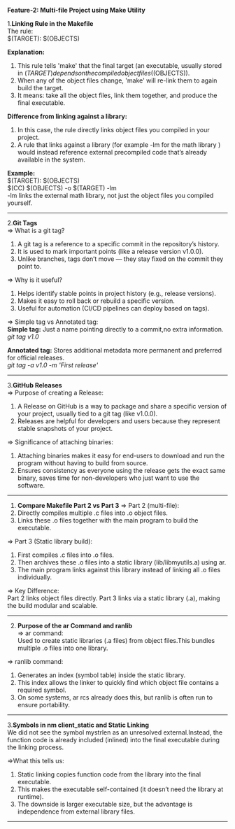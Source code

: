**Feature-2: Multi-file Project using Make Utility**  

1.**Linking Rule in the Makefile**  
The rule:  
        $(TARGET): $(OBJECTS)  

**Explanation:**  
1. This rule tells 'make' that the final target (an executable, usually stored in $(TARGET) depends on the compiled object files ($(OBJECTS)).  
2. When any of the object files change, 'make' will re-link them to again build the target.  
3. It means: take all the object files, link them together, and produce the final executable.  

**Difference from linking against a library:**   
1. In this case, the rule directly links object files you compiled in your project.  
2. A rule that links against a library (for example -lm for the math library ) would instead reference external precompiled code that’s already available in the system.  

**Example:**  
$(TARGET): $(OBJECTS)  
    $(CC) $(OBJECTS) -o $(TARGET) -lm  
-lm links the external math library, not just the object files you compiled yourself.  

----

2.**Git Tags**  
=> What is a git tag?  
1. A git tag is a reference to a specific commit in the repository’s history.  
2. It is used to mark important points (like a release version v1.0.0).  
3. Unlike branches, tags don’t move — they stay fixed on the commit they point to.  

=> Why is it useful?  
1. Helps identify stable points in project history (e.g., release versions).  
2. Makes it easy to roll back or rebuild a specific version.  
3. Useful for automation (CI/CD pipelines can deploy based on tags).  

=> Simple tag vs Annotated tag:  
**Simple tag:** Just a name pointing directly to a commit,no extra information.  
*git tag v1.0*  

**Annotated tag:** Stores additional metadata  more permanent and preferred for official releases.  
*git tag -a v1.0 -m 'First release'*

---

3.**GitHub Releases**    
=> Purpose of creating a Release:  
1. A Release on GitHub is a way to package and share a specific version of your project, usually tied to a git tag (like v1.0.0).  
2. Releases are helpful for developers and users because they represent stable snapshots of your project.  


=> Significance of attaching binaries:  
1. Attaching binaries makes it easy for end-users to download and run the program without having to build from source.  
2. Ensures consistency as everyone using the release gets the exact same binary, saves time for non-developers who just want to use the software.  
---

1. **Compare Makefile Part 2 vs Part 3**
=> Part 2 (multi-file):
1. Directly compiles multiple .c files into .o object files.
2. Links these .o files together with the main program to build the executable.

=> Part 3 (Static library build):  
1. First compiles .c files into .o files.
2. Then archives these .o files into a static library (lib/libmyutils.a) using ar.
3. The main program links against this library instead of linking all .o files individually.

=> Key Difference:  
Part 2 links object files directly.
Part 3 links via a static library (.a), making the build modular and scalable.

---
2. **Purpose of the ar Command and ranlib**   
=> ar command:  
Used to create static libraries (.a files) from object files.This bundles multiple .o files into one library.  
 
=> ranlib command:  
1. Generates an index (symbol table) inside the static library.
2. This index allows the linker to quickly find which object file contains a required symbol.
3. On some systems, ar rcs already does this, but ranlib is often run to ensure portability.

---
3.**Symbols in nm client_static and Static Linking**  
We did not see the symbol mystrlen as an unresolved external.Instead, the function code is already included (inlined) into the final executable during the linking process.

=>What this tells us:   
1. Static linking copies function code from the library into the final executable. 
2. This makes the executable self-contained (it doesn’t need the library at runtime).
3. The downside is larger executable size, but the advantage is independence from external library files.

---



